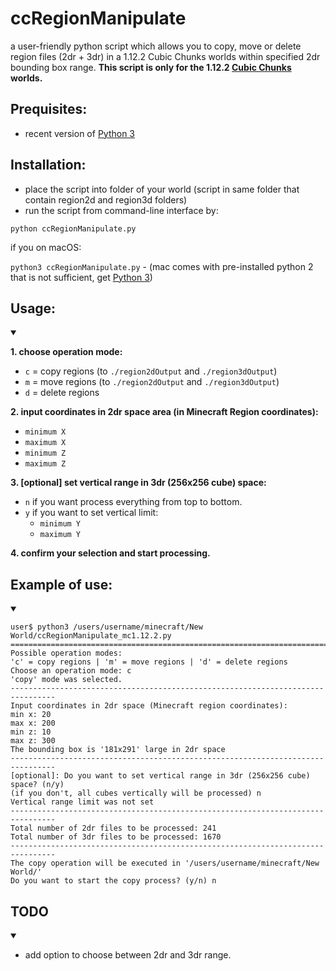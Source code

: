 # ccRegionManipulate
a user-friendly python script which allows you to copy, move or delete region files (2dr + 3dr) in a 1.12.2 Cubic Chunks worlds within specified 2dr bounding box range.     __This script is only for the 1.12.2 [Cubic Chunks](https://github.com/OpenCubicChunks/CubicChunks) worlds.__

## Prequisites:
- recent version of [Python 3](https://www.python.org/)


## Installation:
- place the script into folder of your world (script in same folder that contain region2d and region3d folders)
- run the script from command-line interface by:

```python ccRegionManipulate.py```

if you on macOS:

```python3 ccRegionManipulate.py``` - (mac comes with pre-installed python 2 that is not sufficient, get [Python 3](https://www.python.org/))

## Usage:
<details open> <summary></summary>

**1. choose operation mode:**
- `c` = copy regions (to `./region2dOutput` and `./region3dOutput`)
- `m` = move regions (to `./region2dOutput` and `./region3dOutput`)
- `d` = delete regions

**2. input coordinates in 2dr space area (in Minecraft Region coordinates):**
- `minimum X`
- `maximum X` 
- `minimum Z`
- `maximum Z`

**3. [optional] set vertical range in 3dr (256x256 cube) space:**
- `n` if you want process everything from top to bottom.
- `y` if you want to set vertical limit:
   - `minimum Y`
   - `maximum Y`

**4. confirm your selection and start processing.**
</details>

##  Example of use:

<details open> <summary></summary> 

  ```
user$ python3 /users/username/minecraft/New World/ccRegionManipulate_mc1.12.2.py 
================================================================================
Possible operation modes:
'c' = copy regions | 'm' = move regions | 'd' = delete regions
Choose an operation mode: c
'copy' mode was selected.
--------------------------------------------------------------------------------
Input coordinates in 2dr space (Minecraft region coordinates):
min x: 20
max x: 200
min z: 10
max z: 300
The bounding box is '181x291' large in 2dr space
--------------------------------------------------------------------------------
[optional]: Do you want to set vertical range in 3dr (256x256 cube) space? (n/y)
(if you don't, all cubes vertically will be processed) n
Vertical range limit was not set
--------------------------------------------------------------------------------
Total number of 2dr files to be processed: 241
Total number of 3dr files to be processed: 1670
--------------------------------------------------------------------------------
The copy operation will be executed in '/users/username/minecraft/New World/'
Do you want to start the copy process? (y/n) n

```
</details>

##  TODO

<details open> <summary></summary> 

- add option to choose between 2dr and 3dr range.
</details>

